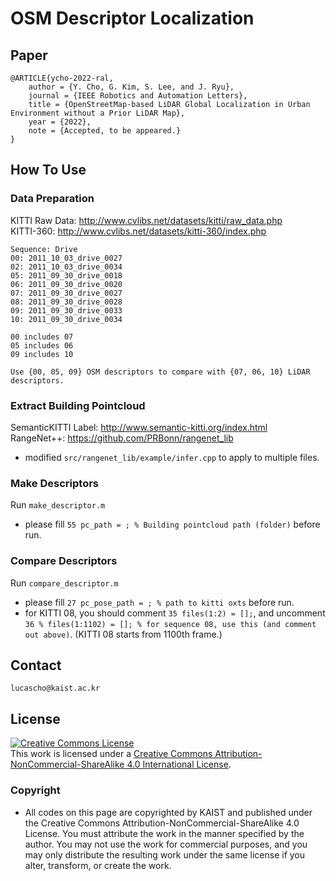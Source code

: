 # OSM Descriptor Localization

## Paper
```
@ARTICLE{ycho-2022-ral,
    author = {Y. Cho, G. Kim, S. Lee, and J. Ryu},
    journal = {IEEE Robotics and Automation Letters},
    title = {OpenStreetMap-based LiDAR Global Localization in Urban Environment without a Prior LiDAR Map},
    year = {2022},
    note = {Accepted, to be appeared.}
}
```

## How To Use

### Data Preparation
KITTI Raw Data: http://www.cvlibs.net/datasets/kitti/raw_data.php  
KITTI-360: http://www.cvlibs.net/datasets/kitti-360/index.php
```
Sequence: Drive  
00: 2011_10_03_drive_0027  
02: 2011_10_03_drive_0034  
05: 2011_09_30_drive_0018  
06: 2011_09_30_drive_0020  
07: 2011_09_30_drive_0027  
08: 2011_09_30_drive_0028  
09: 2011_09_30_drive_0033  
10: 2011_09_30_drive_0034  

00 includes 07
05 includes 06
09 includes 10

Use {00, 05, 09} OSM descriptors to compare with {07, 06, 10} LiDAR descriptors.
```

### Extract Building Pointcloud
SemanticKITTI Label: http://www.semantic-kitti.org/index.html  
RangeNet++: https://github.com/PRBonn/rangenet_lib
- modified ```src/rangenet_lib/example/infer.cpp``` to apply to multiple files.

### Make Descriptors
Run ```make_descriptor.m```
- please fill ```55 pc_path = ; % Building pointcloud path (folder)``` before run.

### Compare Descriptors
Run ```compare_descriptor.m```
- please fill ```27 pc_pose_path = ; % path to kitti oxts``` before run.
- for KITTI 08, you should comment ```35 files(1:2) = [];```, and uncomment ```36 % files(1:1102) = []; % for sequence 08, use this (and comment out above)```. (KITTI 08 starts from 1100th frame.)

## Contact
```
lucascho@kaist.ac.kr
```

## License
 <a rel="license" href="http://creativecommons.org/licenses/by-nc-sa/4.0/"><img alt="Creative Commons License" style="border-width:0" src="https://i.creativecommons.org/l/by-nc-sa/4.0/88x31.png" /></a><br />This work is licensed under a <a rel="license" href="http://creativecommons.org/licenses/by-nc-sa/4.0/">Creative Commons Attribution-NonCommercial-ShareAlike 4.0 International License</a>.

### Copyright
- All codes on this page are copyrighted by KAIST and published under the Creative Commons Attribution-NonCommercial-ShareAlike 4.0 License. You must attribute the work in the manner specified by the author. You may not use the work for commercial purposes, and you may only distribute the resulting work under the same license if you alter, transform, or create the work.
